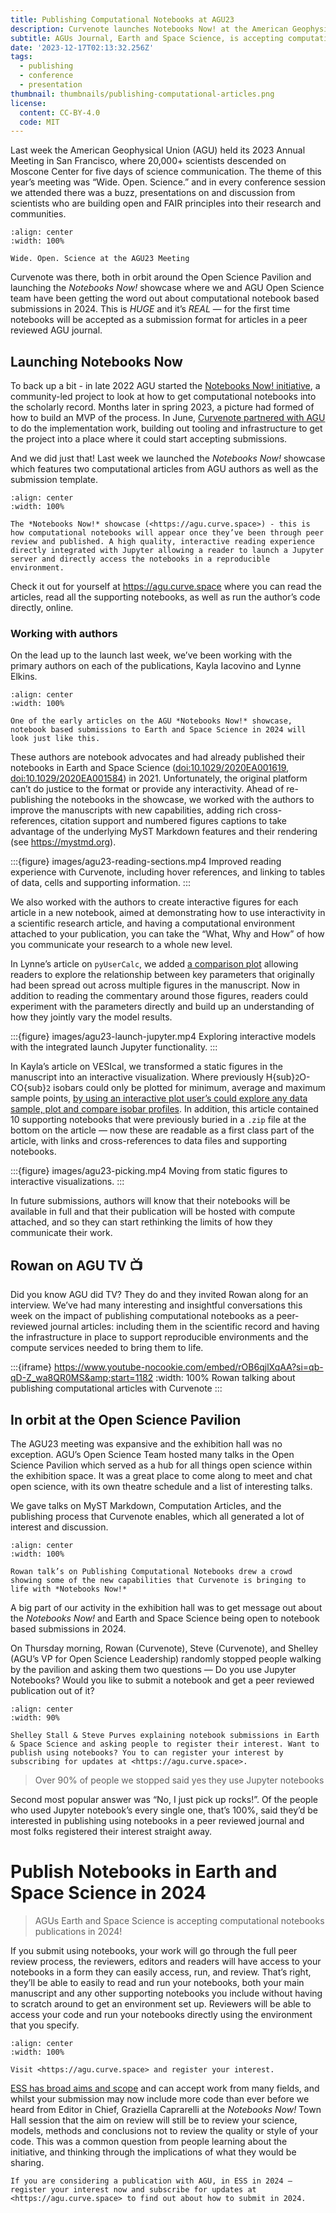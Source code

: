 ```yaml
---
title: Publishing Computational Notebooks at AGU23
description: Curvenote launches Notebooks Now! at the American Geophysical Union Annual Meeting in San Francisco, where 20,000+ scientists descended on Moscone Center for five days of wide open science.
subtitle: AGUs Journal, Earth and Space Science, is accepting computational notebooks starting in 2024
date: '2023-12-17T02:13:32.256Z'
tags:
  - publishing
  - conference
  - presentation
thumbnail: thumbnails/publishing-computational-articles.png
license:
  content: CC-BY-4.0
  code: MIT
---
```


Last week the American Geophysical Union (AGU) held its 2023 Annual Meeting in San Francisco, where 20,000+ scientists descended on Moscone Center for five days of science communication. The theme of this year’s meeting was “Wide. Open. Science.” and in every conference session we attended there was a buzz, presentations on and discussion from scientists who are building open and FAIR principles into their research and communities.

```{figure} images/AVQ2dzLNloEd25Io8NbA-t1QKYeqPU2gF5oF2ZAQU-v1.jpeg
:align: center
:width: 100%

Wide. Open. Science at the AGU23 Meeting
```

Curvenote was there, both in orbit around the Open Science Pavilion and launching the _Notebooks Now!_ showcase where we and AGU Open Science team have been getting the word out about computational notebook based submissions in 2024. This is _HUGE_ and it’s _REAL_ — for the first time notebooks will be accepted as a submission format for articles in a peer reviewed AGU journal.

## Launching Notebooks Now

To back up a bit - in late 2022 AGU started the [Notebooks Now! initiative](https://data.agu.org/notebooks-now/about), a community-led project to look at how to get computational notebooks into the scholarly record. Months later in spring 2023, a picture had formed of how to build an MVP of the process. In June, [Curvenote partnered with AGU](https://data.agu.org/notebooks-now/2023/07/25/pilot.html) to do the implementation work, building out tooling and infrastructure to get the project into a place where it could start accepting submissions.

And we did just that! Last week we launched the _Notebooks Now!_ showcase which features two computational articles from AGU authors as well as the submission template.

```{figure} images/AVQ2dzLNloEd25Io8NbA-p2MBVAX7x1sM7I1146N4-v1.png
:align: center
:width: 100%

The *Notebooks Now!* showcase (<https://agu.curve.space>) - this is how computational notebooks will appear once they’ve been through peer review and published. A high quality, interactive reading experience directly integrated with Jupyter allowing a reader to launch a Jupyter server and directly access the notebooks in a reproducible environment.
```

Check it out for yourself at <https://agu.curve.space> where you can read the articles, read all the supporting notebooks, as well as run the author’s code directly, online.

### Working with authors

On the lead up to the launch last week, we’ve been working with the primary authors on each of the publications, Kayla Iacovino and Lynne Elkins.

```{figure} images/AVQ2dzLNloEd25Io8NbA-AnTE4XxNZobR4Gcg3xdG-v1.png
:align: center
:width: 100%

One of the early articles on the AGU *Notebooks Now!* showcase, notebook based submissions to Earth and Space Science in 2024 will look just like this.
```

These authors are notebook advocates and had already published their notebooks in Earth and Space Science ([doi:10.1029/2020EA001619](https://doi.org/10.1029/2020EA001619), [doi:10.1029/2020EA001584](https://doi.org/10.1029/2020EA001584)) in 2021. Unfortunately, the original platform can’t do justice to the format or provide any interactivity. Ahead of re-publishing the notebooks in the showcase, we worked with the authors to improve the manuscripts with new capabilities, adding rich cross-references, citation support and numbered figures captions to take advantage of the underlying MyST Markdown features and their rendering (see <https://mystmd.org>).

:::{figure} images/agu23-reading-sections.mp4
Improved reading experience with Curvenote, including hover references, and linking to tables of data, cells and supporting information.
:::

We also worked with the authors to create interactive figures for each article in a new notebook, aimed at demonstrating how to use interactivity in a scientific research article, and having a computational environment attached to your publication, you can take the “What, Why and How” of how you communicate your research to a whole new level.

In Lynne’s article on `pyUserCalc`, we added [a comparison plot](https://agu.curve.space/articles/NN0002/explore#main) allowing readers to explore the relationship between key parameters that originally had been spread out across multiple figures in the manuscript. Now in addition to reading the commentary around those figures, readers could experiment with the parameters directly and build up an understanding of how they jointly vary the model results.

:::{figure} images/agu23-launch-jupyter.mp4
Exploring interactive models with the integrated launch Jupyter functionality.
:::

In Kayla’s article on VESIcal, we transformed a static figures in the manuscript into an interactive visualization. Where previously H{sub}`2`O-CO{sub}`2` isobars could only be plotted for minimum, average and maximum sample points, [by using an interactive plot user’s could explore any data sample, plot and compare isobar profiles](https://agu.curve.space/articles/NN0001/interaction1-plotting#main). In addition, this article contained 10 supporting notebooks that were previously buried in a `.zip` file at the bottom on the article — now these are readable as a first class part of the article, with links and cross-references to data files and supporting notebooks.

:::{figure} images/agu23-picking.mp4
Moving from static figures to interactive visualizations.
:::

In future submissions, authors will know that their notebooks will be available in full and that their publication will be hosted with compute attached, and so they can start rethinking the limits of how they communicate their work.

## Rowan on AGU TV 📺

Did you know AGU did TV? They do and they invited Rowan along for an interview. We’ve had many interesting and insightful conversations this week on the impact of publishing computational notebooks as a peer-reviewed journal articles: including them in the scientific record and having the infrastructure in place to support reproducible environments and the compute services needed to bring them to life.

:::{iframe} https://www.youtube-nocookie.com/embed/rOB6qjlXqAA?si=qb-qD-Z_wa8QR0MS&amp;start=1182
:width: 100%
Rowan talking about publishing computational articles with Curvenote
:::

## In orbit at the Open Science Pavilion

The AGU23 meeting was expansive and the exhibition hall was no exception. AGU’s Open Science Team hosted many talks in the Open Science Pavilion which served as a hub for all things open science within the exhibition space. It was a great place to come along to meet and chat open science, with its own theatre schedule and a list of interesting talks.

We gave talks on MyST Markdown, Computation Articles, and the publishing process that Curvenote enables, which all generated a lot of interest and discussion.

```{figure} images/AVQ2dzLNloEd25Io8NbA-EMXDkr5i6U3HfkgjT56a-v1.jpeg
:align: center
:width: 100%

Rowan talk’s on Publishing Computational Notebooks drew a crowd showing some of the new capabilities that Curvenote is bringing to life with *Notebooks Now!*
```

A big part of our activity in the exhibition hall was to get message out about the _Notebooks Now!_ and Earth and Space Science being open to notebook based submissions in 2024.

On Thursday morning, Rowan (Curvenote), Steve (Curvenote), and Shelley (AGU’s VP for Open Science Leadership) randomly stopped people walking by the pavilion and asking them two questions — Do you use Jupyter Notebooks? Would you like to submit a notebook and get a peer reviewed publication out of it?

```{figure} images/AVQ2dzLNloEd25Io8NbA-6LI2Q2OBuQnYoBUvvT31-v1.png
:align: center
:width: 90%

Shelley Stall & Steve Purves explaining notebook submissions in Earth & Space Science and asking people to register their interest. Want to publish using notebooks? You to can register your interest by subscribing for updates at <https://agu.curve.space>.
```

> Over 90% of people we stopped said yes they use Jupyter notebooks

Second most popular answer was “No, I just pick up rocks!”. Of the people who used Jupyter notebook’s every single one, that’s 100%, said they’d be interested in publishing using notebooks in a peer reviewed journal and most folks registered their interest straight away.

# Publish Notebooks in Earth and Space Science in 2024

> AGUs Earth and Space Science is accepting computational notebooks publications in 2024!

If you submit using notebooks, your work will go through the full peer review process, the reviewers, editors and readers will have access to your notebooks in a form they can easily access, run, and review. That’s right, they’ll be able to easily to read and run your notebooks, both your main manuscript and any other supporting notebooks you include without having to scratch around to get an environment set up. Reviewers will be able to access your code and run your notebooks directly using the environment that you specify.

```{figure} images/AVQ2dzLNloEd25Io8NbA-p2MBVAX7x1sM7I1146N4-v1.png
:align: center
:width: 100%

Visit <https://agu.curve.space> and register your interest.
```

[ESS has broad aims and scope](https://agupubs.onlinelibrary.wiley.com/hub/journal/23335084/aims-and-scope.html) and can accept work from many fields, and whilst your submission may now include more code than ever before we heard from Editor in Chief, Graziella Caprarelli at the _Notebooks Now!_ Town Hall session that the aim on review will still be to review your science, models, methods and conclusions not to review the quality or style of your code. This was a common question from people learning about the initiative, and thinking through the implications of what they would be sharing.

```{important}
If you are considering a publication with AGU, in ESS in 2024 — register your interest now and subscribe for updates at <https://agu.curve.space> to find out about how to submit in 2024.

```
